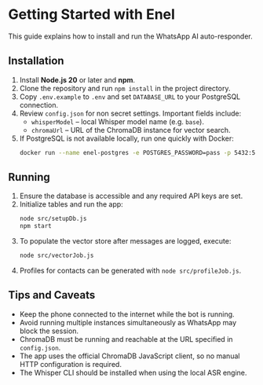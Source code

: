 # Getting Started with Enel

This guide explains how to install and run the WhatsApp AI auto-responder.

## Installation

1. Install **Node.js 20** or later and **npm**.
2. Clone the repository and run `npm install` in the project directory.
3. Copy `.env.example` to `.env` and set `DATABASE_URL` to your PostgreSQL connection.
4. Review `config.json` for non secret settings. Important fields include:
   - `whisperModel` – local Whisper model name (e.g. `base`).
   - `chromaUrl` – URL of the ChromaDB instance for vector search.
5. If PostgreSQL is not available locally, run one quickly with Docker:
   ```bash
   docker run --name enel-postgres -e POSTGRES_PASSWORD=pass -p 5432:5432 -d postgres
   ```

## Running

1. Ensure the database is accessible and any required API keys are set.
2. Initialize tables and run the app:
   ```bash
   node src/setupDb.js
   npm start
   ```
3. To populate the vector store after messages are logged, execute:
   ```bash
   node src/vectorJob.js
   ```
4. Profiles for contacts can be generated with `node src/profileJob.js`.

## Tips and Caveats

- Keep the phone connected to the internet while the bot is running.
- Avoid running multiple instances simultaneously as WhatsApp may block the session.
- ChromaDB must be running and reachable at the URL specified in `config.json`.
- The app uses the official ChromaDB JavaScript client, so no manual HTTP configuration is required.
- The Whisper CLI should be installed when using the local ASR engine.


